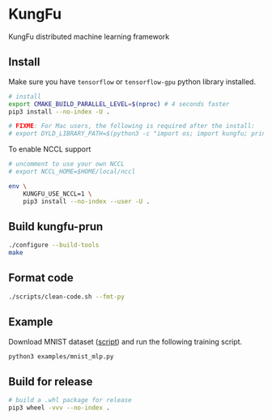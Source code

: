 # KungFu

KungFu distributed machine learning framework

## Install

Make sure you have `tensorflow` or `tensorflow-gpu` python library installed.

```bash
# install
export CMAKE_BUILD_PARALLEL_LEVEL=$(nproc) # 4 seconds faster
pip3 install --no-index -U .

# FIXME: For Mac users, the following is required after the install:
# export DYLD_LIBRARY_PATH=$(python3 -c "import os; import kungfu; print(os.path.dirname(kungfu.__file__))")
```

To enable NCCL support

```bash
# uncomment to use your own NCCL
# export NCCL_HOME=$HOME/local/nccl

env \
    KUNGFU_USE_NCCL=1 \
    pip3 install --no-index --user -U .
```


## Build kungfu-prun

```bash
./configure --build-tools
make
```

## Format code

```bash
./scripts/clean-code.sh --fmt-py
```

## Example

Download MNIST dataset ([script](scripts/download-mnist.sh)) and run the following training script.

```bash
python3 examples/mnist_mlp.py
```

## Build for release

```bash
# build a .whl package for release
pip3 wheel -vvv --no-index .
```
